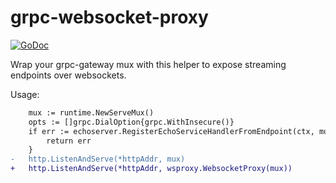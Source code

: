 grpc-websocket-proxy
====================

[![GoDoc](https://godoc.org/github.com/tmc/grpc-websocket-proxy/wsproxy?status.svg)](http://godoc.org/github.com/tmc/grpc-websocket-proxy/wsproxy)

Wrap your grpc-gateway mux with this helper to expose streaming endpoints over websockets.

Usage:
```diff
	mux := runtime.NewServeMux()
	opts := []grpc.DialOption{grpc.WithInsecure()}
	if err := echoserver.RegisterEchoServiceHandlerFromEndpoint(ctx, mux, *grpcAddr, opts); err != nil {
		return err
	}
-	http.ListenAndServe(*httpAddr, mux)
+	http.ListenAndServe(*httpAddr, wsproxy.WebsocketProxy(mux))
```
